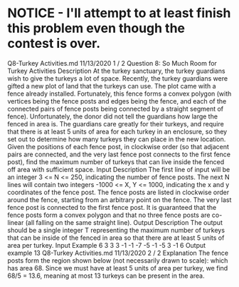 # NOTICE - I'll attempt to at least finish this problem even though the contest is over.

Q8-Turkey Activities.md 11/13/2020
1 / 2
Question 8: So Much Room for Turkey Activities
Description
At the turkey sanctuary, the turkey guardians wish to give the turkeys a lot of space. Recently, the turkey
guardians were gifted a new plot of land that the turkeys can use. The plot came with a fence already
installed. Fortunately, this fence forms a convex polygon (with vertices being the fence posts and edges being
the fence, and each of the connected pairs of fence posts being connected by a straight segment of fence).
Unfortunately, the donor did not tell the guardians how large the fenced in area is. The guardians care greatly
for their turkeys, and require that there is at least 5 units of area for each turkey in an enclosure, so they set
out to determine how many turkeys they can place in the new location.
Given the positions of each fence post, in clockwise order (so that adjacent pairs are connected, and the very
last fence post connects to the first fence post), find the maximum number of turkeys that can live inside the
fenced off area with sufficient space.
Input Description
The first line of input will be an integer 3 <= N <= 250, indicating the number of fence posts. The next N lines
will contain two integers -1000 <= X, Y <= 1000, indicating the x and y coordinates of the fence post. The
fence posts are listed in clockwise order around the fence, starting from an arbitrary point on the fence. The
very last fence post is connected to the first fence post.
It is guaranteed that the fence posts form a convex polygon and that no three fence posts are co-linear (all
falling on the same straight line).
Output Description
The output should be a single integer T representing the maximum number of turkeys that can be inside of
the fenced in area so that there are at least 5 units of area per turkey.
Input Example
6
3 3
3 -1
-1 -7
-5 -1
-5 3
-1 6
Output example
13
Q8-Turkey Activities.md 11/13/2020
2 / 2
Explanation
The fence posts form the region shown below (not necessarily drawn to scale):
which has area 68. Since we must have at least 5 units of area per turkey, we find 68/5 = 13.6, meaning at
most 13 turkeys can be present in the area.

